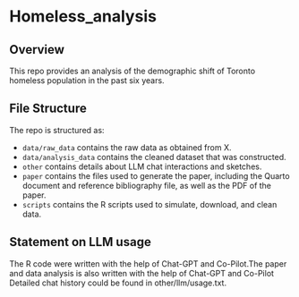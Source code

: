 # Homeless_analysis

## Overview

This repo provides an analysis of the demographic shift of Toronto homeless population in the past six years. 

## File Structure

The repo is structured as:

-   `data/raw_data` contains the raw data as obtained from X.
-   `data/analysis_data` contains the cleaned dataset that was constructed. 
-   `other` contains details about LLM chat interactions and sketches.
-   `paper` contains the files used to generate the paper, including the Quarto document and reference bibliography file, as well as the PDF of the paper. 
-   `scripts` contains the R scripts used to simulate, download, and clean data.


## Statement on LLM usage

The R code were written with the help of Chat-GPT and Co-Pilot.The paper and data analysis is also written with the help of Chat-GPT and Co-Pilot Detailed chat history could be found in other/llm/usage.txt.


